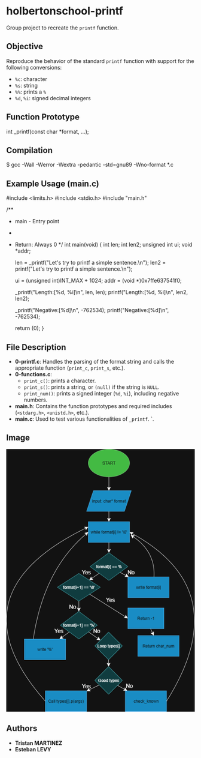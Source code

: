 # holbertonschool-printf

Group project to recreate the `printf` function.

## Objective

Reproduce the behavior of the standard `printf` function with support for the following conversions:

- `%c`: character  
- `%s`: string  
- `%%`: prints a `%`  
- `%d`, `%i`: signed decimal integers

## Function Prototype

int _printf(const char *format, ...);

## Compilation

$ gcc -Wall -Werror -Wextra -pedantic -std=gnu89 -Wno-format *.c

## Example Usage (main.c)

#include <limits.h>
#include <stdio.h>
#include "main.h"

/**
 * main - Entry point
 *
 * Return: Always 0
 */
int main(void)
{
    int len;
    int len2;
    unsigned int ui;
    void *addr;

    len = _printf("Let's try to printf a simple sentence.\n");
    len2 = printf("Let's try to printf a simple sentence.\n");

    ui = (unsigned int)INT_MAX + 1024;
    addr = (void *)0x7ffe637541f0;

    _printf("Length:[%d, %i]\n", len, len);
    printf("Length:[%d, %i]\n", len2, len2);

    _printf("Negative:[%d]\n", -762534);
    printf("Negative:[%d]\n", -762534);

	return (0);
}

## File Description

- **0-printf.c**: Handles the parsing of the format string and calls the appropriate function (`print_c`, `print_s`, etc.).
- **0-functions.c**:
  - `print_c()`: prints a character.
  - `print_s()`: prints a string, or `(null)` if the string is `NULL`.
  - `print_num()`: prints a signed integer (`%d`, `%i`), including negative numbers.
- **main.h**: Contains the function prototypes and required includes (`<stdarg.h>`, `<unistd.h>`, etc.).
- **main.c**: Used to test various functionalities of `_printf`.
`.

## Image
![Description](images/flowchart.png)

## Authors

- **Tristan MARTINEZ**
- **Esteban LEVY**
